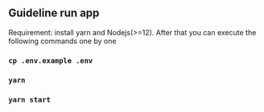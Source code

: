 ## Guideline run app

Requirement: install yarn and Nodejs(>=12). After that you can execute the following commands one by one

### `cp .env.example .env`

### `yarn`

### `yarn start`

